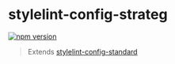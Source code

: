 # stylelint-config-strateg

[![npm version](https://badge.fury.io/js/stylelint-config-strateg.svg)](https://badge.fury.io/js/stylelint-config-strateg)

> Extends [stylelint-config-standard](https://github.com/stylelint/stylelint-config-standard)
